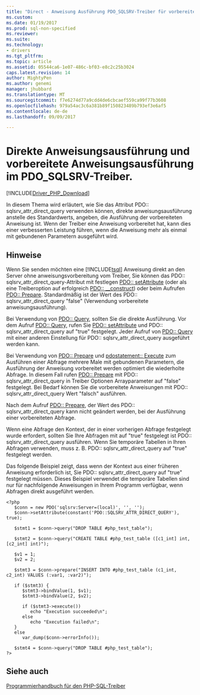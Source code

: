 ```yaml
---
title: "Direct - Anweisung Ausführung PDO_SQLSRV-Treiber für vorbereitete Anweisungen | Microsoft Docs"
ms.custom: 
ms.date: 01/19/2017
ms.prod: sql-non-specified
ms.reviewer: 
ms.suite: 
ms.technology:
- drivers
ms.tgt_pltfrm: 
ms.topic: article
ms.assetid: 05544ca6-1e07-486c-bf03-e8c2c25b3024
caps.latest.revision: 14
author: MightyPen
ms.author: genemi
manager: jhubbard
ms.translationtype: MT
ms.sourcegitcommit: f7e6274d77a9cdd4de6cbcaef559ca99f77b3608
ms.openlocfilehash: 979a54ac3c6a381b89f150823489b793ef3e6af5
ms.contentlocale: de-de
ms.lasthandoff: 09/09/2017

---
```

# <a name="direct-statement-execution-and-prepared-statement-execution-in-the-pdosqlsrv-driver"></a>Direkte Anweisungsausführung und vorbereitete Anweisungsausführung im PDO_SQLSRV-Treiber.
[!INCLUDE[Driver_PHP_Download](../../includes/driver_php_download.md)]

In diesem Thema wird erläutert, wie Sie das Attribut PDO:: sqlsrv_attr_direct_query verwenden können, direkte anweisungsausführung anstelle des Standardwerts, angeben, die Ausführung der vorbereiteten Anweisung ist.  Wenn der Treiber eine Anweisung vorbereitet hat, kann dies einer verbesserten Leistung führen, wenn die Anweisung mehr als einmal mit gebundenen Parametern ausgeführt wird.  
  
## <a name="remarks"></a>Hinweise  
Wenn Sie senden möchten eine [!INCLUDE[tsql](../../includes/tsql_md.md)] Anweisung direkt an den Server ohne anweisungsvorbereitung vom Treiber, Sie können das PDO:: sqlsrv_attr_direct_query-Attribut mit festlegen [PDO:: setAttribute](../../connect/php/pdo-setattribute.md) (oder als eine Treiberoption auf erfolgreich [PDO:: __construct](../../connect/php/pdo-construct.md)) oder beim Aufrufen [PDO:: Prepare](../../connect/php/pdo-prepare.md). Standardmäßig ist der Wert des PDO:: sqlsrv_attr_direct_query "false" (Verwendung vorbereitete anweisungsausführung).  
  
Bei Verwendung von [PDO:: Query](../../connect/php/pdo-query.md), sollten Sie die direkte Ausführung. Vor dem Aufruf [PDO:: Query](../../connect/php/pdo-query.md), rufen Sie [PDO:: setAttribute](../../connect/php/pdo-setattribute.md) und PDO:: sqlsrv_attr_direct_query auf "true" festgelegt.  Jeder Aufruf von [PDO:: Query](../../connect/php/pdo-query.md) mit einer anderen Einstellung für PDO:: sqlsrv_attr_direct_query ausgeführt werden kann.  
  
Bei Verwendung von [PDO:: Prepare](../../connect/php/pdo-prepare.md) und [pdostatement:: Execute](../../connect/php/pdostatement-execute.md) zum Ausführen einer Abfrage mehrere Male mit gebundenen Parametern, die Ausführung der Anweisung vorbereitet werden optimiert die wiederholte Abfrage.  In diesem Fall rufen [PDO:: Prepare](../../connect/php/pdo-prepare.md) mit PDO:: sqlsrv_attr_direct_query in Treiber Optionen Arrayparameter auf "false" festgelegt. Bei Bedarf können Sie die vorbereitete Anweisungen mit PDO:: sqlsrv_attr_direct_query Wert "falsch" ausführen.  
  
Nach dem Aufruf [PDO:: Prepare](../../connect/php/pdo-prepare.md), der Wert des PDO:: sqlsrv_attr_direct_query kann nicht geändert werden, bei der Ausführung einer vorbereiteten Abfrage.  
  
Wenn eine Abfrage den Kontext, der in einer vorherigen Abfrage festgelegt wurde erfordert, sollten Sie Ihre Abfragen mit auf "true" festgelegt ist PDO:: sqlsrv_attr_direct_query ausführen. Wenn Sie temporäre Tabellen in Ihren Abfragen verwenden, muss z. B. PDO:: sqlsrv_attr_direct_query auf "true" festgelegt werden.  
  
Das folgende Beispiel zeigt, dass wenn der Kontext aus einer früheren Anweisung erforderlich ist, Sie PDO:: sqlsrv_attr_direct_query auf "true" festgelegt müssen.  Dieses Beispiel verwendet die temporäre Tabellen sind nur für nachfolgende Anweisungen in Ihrem Programm verfügbar, wenn Abfragen direkt ausgeführt werden.  
  
```  
<?php  
   $conn = new PDO('sqlsrv:Server=(local)', '', '');  
   $conn->setAttribute(constant('PDO::SQLSRV_ATTR_DIRECT_QUERY'), true);  
  
   $stmt1 = $conn->query("DROP TABLE #php_test_table");  
  
   $stmt2 = $conn->query("CREATE TABLE #php_test_table ([c1_int] int, [c2_int] int)");  
  
   $v1 = 1;  
   $v2 = 2;  
  
   $stmt3 = $conn->prepare("INSERT INTO #php_test_table (c1_int, c2_int) VALUES (:var1, :var2)");  
  
   if ($stmt3) {  
      $stmt3->bindValue(1, $v1);  
      $stmt3->bindValue(2, $v2);  
  
      if ($stmt3->execute())  
         echo "Execution succeeded\n";       
      else  
         echo "Execution failed\n";  
   }  
   else  
      var_dump($conn->errorInfo());  
  
   $stmt4 = $conn->query("DROP TABLE #php_test_table");  
?>  
```  
  
## <a name="see-also"></a>Siehe auch  
[Programmierhandbuch für den PHP-SQL-Treiber](../../connect/php/programming-guide-for-php-sql-driver.md)
  


